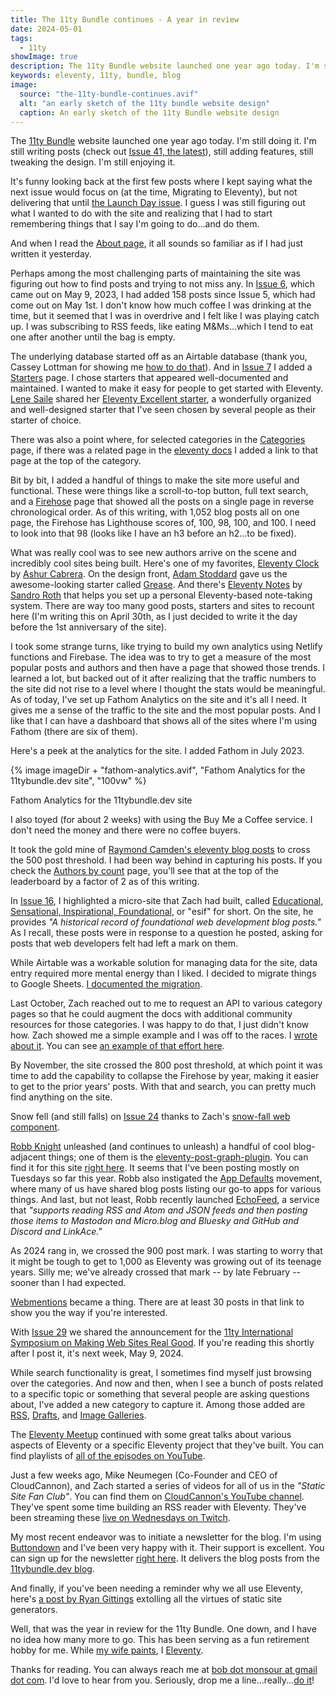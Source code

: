 ```yaml
---
title: The 11ty Bundle continues - A year in review
date: 2024-05-01
tags:
  - 11ty
showImage: true
description: The 11ty Bundle website launched one year ago today. I'm still doing it.
keywords: eleventy, 11ty, bundle, blog
image:
  source: "the-11ty-bundle-continues.avif"
  alt: "an early sketch of the 11ty bundle website design"
  caption: An early sketch of the 11ty Bundle website design
---
```


The [11ty Bundle](https://11tybundle.dev/) website launched one year ago today. I'm still doing it. I'm still writing posts (check out [Issue 41, the latest](https://11tybundle.dev/blog/11ty-bundle-41/)), still adding features, still tweaking the design. I'm still enjoying it.

It's funny looking back at the first few posts where I kept saying what the next issue would focus on (at the time, Migrating to Eleventy), but not delivering that until [the Launch Day issue](https://11tybundle.dev/blog/11ty-bundle-5/). I guess I was still figuring out what I wanted to do with the site and realizing that I had to start remembering things that I say I'm going to do...and do them.

And when I read the [About page](https://11tybundle.dev/about/), it all sounds so familiar as if I had just written it yesterday.

Perhaps among the most challenging parts of maintaining the site was figuring out how to find posts and trying to not miss any. In [Issue 6](https://11tybundle.dev/blog/11ty-bundle-6/), which came out on May 9, 2023, I had added 158 posts since Issue 5, which had come out on May 1st. I don't know how much coffee I was drinking at the time, but it seemed that I was in overdrive and I felt like I was playing catch up. I was subscribing to RSS feeds, like eating M&amp;Ms...which I tend to eat one after another until the bag is empty.

The underlying database started off as an Airtable database (thank you, Cassey Lottman for showing me [how to do that](https://www.cassey.dev/posts/2023-05-09-airtable-data-fetch/)). And in [Issue 7]() I added a [Starters](https://11tybundle.dev//starters/) page. I chose starters that appeared well-documented and maintained. I wanted to make it easy for people to get started with Eleventy. [Lene Saile](https://11tybundle.dev//authors/lene-saile) shared her [Eleventy Excellent starter](https://eleventy-excellent.netlify.app/), a wonderfully organized and well-designed starter that I've seen chosen by several people as their starter of choice.

There was also a point where, for selected categories in the [Categories](https://11tybundle.dev//categories/) page, if there was a related page in the [eleventy docs](https://www.11ty.dev/docs/) I added a link to that page at the top of the category.

Bit by bit, I added a handful of things to make the site more useful and functional. These were things like a scroll-to-top button, full text search, and a [Firehose](https://11tybundle.dev//firehose/) page that showed all the posts on a single page in reverse chronological order. As of this writing, with 1,052 blog posts all on one page, the Firehose has Lighthouse scores of, 100, 98, 100, and 100. I need to look into that 98 (looks like I have an h3 before an h2...to be fixed).

What was really cool was to see new authors arrive on the scene and incredibly cool sites being built. Here's one of my favorites, [Eleventy Clock](https://eleventy-clock.netlify.app/2:07/) by [Ashur Cabrera](https://11tybundle.dev//authors/ashur-cabrera/). On the design front, [Adam Stoddard](https://11tybundle.dev//authors/adam-stoddard/) gave us the awesome-looking starter called [Grease](https://web-grease.netlify.app/). And there's [Eleventy Notes](https://eleventy-notes.sandroroth.com/) by [Sandro Roth](https://11tybundle.dev/authors/sandro-roth/) that helps you set up a personal Eleventy-based note-taking system. There are way too many good posts, starters and sites to recount here (I'm writing this on April 30th, as I just decided to write it the day before the 1st anniversary of the site).

I took some strange turns, like trying to build my own analytics using Netlify functions and Firebase. The idea was to try to get a measure of the most popular posts and authors and then have a page that showed those trends. I learned a lot, but backed out of it after realizing that the traffic numbers to the site did not rise to a level where I thought the stats would be meaningful. As of today, I've set up Fathom Analytics on the site and it's all I need. It gives me a sense of the traffic to the site and the most popular posts. And I like that I can have a dashboard that shows all of the sites where I'm using Fathom (there are six of them).

Here's a peek at the analytics for the site. I added Fathom in July 2023.

{% image imageDir + "fathom-analytics.avif", "Fathom Analytics for the 11tybundle.dev site", "100vw" %}

Fathom Analytics for the 11tybundle.dev site

I also toyed (for about 2 weeks) with using the Buy Me a Coffee service. I don't need the money and there were no coffee buyers.

It took the gold mine of [Raymond Camden's eleventy blog posts](https://www.raymondcamden.com/tags/eleventy) to cross the 500 post threshold. I had been way behind in capturing his posts. If you check the [Authors by count](https://11tybundle.dev/authors-by-count/) page, you'll see that at the top of the leaderboard by a factor of 2 as of this writing.

In [Issue 16](https://11tybundle.dev/blog/11ty-bundle-16/), I highlighted a micro-site that Zach had built, called [Educational, Sensational, Inspirational, Foundational](https://esif.dev/), or "esif" for short. On the site, he provides _"A historical record of foundational web development blog posts."_ As I recall, these posts were in response to a question he posted, asking for posts that web developers felt had left a mark on them.

While Airtable was a workable solution for managing data for the site, data entry required more mental energy than I liked. I decided to migrate things to Google Sheets. [I documented the migration](https://www.bobmonsour.com/posts/scratch-that-use-google-sheets-api/).

Last October, Zach reached out to me to request an API to various category pages so that he could augment the docs with additional community resources for those categories. I was happy to do that, I just didn't know how. Zach showed me a simple example and I was off to the races. I [wrote about it](https://www.bobmonsour.com/posts/pagination-in-a-javascript-template-with-eleventy/). You can see [an example of that effort here](https://www.11ty.dev/docs/cms/#from-the-community).

By November, the site crossed the 800 post threshold, at which point it was time to add the capability to collapse the Firehose by year, making it easier to get to the prior years' posts. With that and search, you can pretty much find anything on the site.

Snow fell (and still falls) on [Issue 24](https://11tybundle.dev/blog/11ty-bundle-24/) thanks to Zach's [snow-fall web component](https://www.zachleat.com/web/snow-fall/).

[Robb Knight](https://11tybundle.dev/authors/robb-knight) unleashed (and continues to unleash) a handful of cool blog-adjacent things; one of them is the [eleventy-post-graph-plugin](https://rknight.me/blog/eleventy-post-graph-plugin/). You can find it for this site [right here](https://11tybundle.dev/blog/post-graph/). It seems that I've been posting mostly on Tuesdays so far this year. Robb also instigated the [App Defaults](https://defaults.rknight.me/) movement, where many of us have shared blog posts listing our go-to apps for various things. And last, but not least, Robb recently launched [EchoFeed](https://echofeed.app/), a service that _"supports reading RSS and Atom and JSON feeds and then posting those items to Mastodon and Micro.blog and Bluesky and GitHub and Discord and LinkAce."_

As 2024 rang in, we crossed the 900 post mark. I was starting to worry that it might be tough to get to 1,000 as Eleventy was growing out of its teenage years. Silly me; we've already crossed that mark -- by late February -- sooner than I had expected.

[Webmentions](https://11tybundle.dev/categories/webmentions/) became a thing. There are at least 30 posts in that link to show you the way if you're interested.

With [Issue 29](https://11tybundle.dev/blog/11ty-bundle-29/) we shared the announcement for the [11ty International Symposium on Making Web Sites Real Good](https://conf.11ty.dev/). If you're reading this shortly after I post it, it's next week, May 9, 2024.

While search functionality is great, I sometimes find myself just browsing over the categories. And now and then, when I see a bunch of posts related to a specific topic or something that several people are asking questions about, I've added a new category to capture it. Among those added are [RSS](https://11tybundle.dev/categories/rss/), [Drafts](https://11tybundle.dev/categories/drafts/), and [Image Galleries](https://11tybundle.dev/categories/image-galleries/).

The [Eleventy Meetup](https://11tymeetup.dev/) continued with some great talks about various aspects of Eleventy or a specific Eleventy project that they've built. You can find playlists of [all of the episodes on YouTube](https://www.youtube.com/@THEEleventyMeetup/playlists).

Just a few weeks ago, Mike Neumegen (Co-Founder and CEO of CloudCannon), and Zach started a series of videos for all of us in the _"Static Site Fan Club"_. You can find them on [CloudCannon's YouTube channel](https://www.youtube.com/@CloudCannon/videos). They've spent some time building an RSS reader with Eleventy. They've been streaming these [live on Wednesdays on Twitch](https://www.twitch.tv/cloudcannoncms).

My most recent endeavor was to initiate a newsletter for the blog. I'm using [Buttondown](https://buttondown.email/) and I've been very happy with it. Their support is excellent. You can sign up for the newsletter [right here](https://buttondown.email/11tybundle). It delivers the blog posts from the [11tybundle.dev blog](https://11tybundle.dev/blog/).

And finally, if you've been needing a reminder why we all use Eleventy, here's [a post by Ryan Gittings](https://gittings.studio/blog/10-reasons-why-static-site-generators-are-perfect-for-modern-web-development/) extolling all the virtues of static site generators.

Well, that was the year in review for the 11ty Bundle. One down, and I have no idea how many more to go. This has been serving as a fun retirement hobby for me. While [my wife paints](https://www.tascafineart.com/sandra-tasca-paintings), I [Eleventy](https://www.11ty.dev/).

Thanks for reading. You can always reach me at [bob dot monsour at gmail dot com](mailto:bob.monsour@gmail.com). I'd love to hear from you. Seriously, drop me a line...really...[do it](mailto:bob.monsour@gmail.com)!
